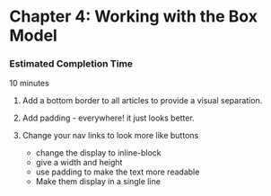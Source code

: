 # Chapter 4: Working with the Box Model

### Estimated Completion Time 
10 minutes
 

1. Add a bottom border to all articles to provide a visual separation.

1. Add padding - everywhere! it just looks better.

1. Change your nav links to look more like buttons
    * change the display to inline-block
    * give a width and height 
    * use padding to make the text more readable 
    * Make them display in a single line
